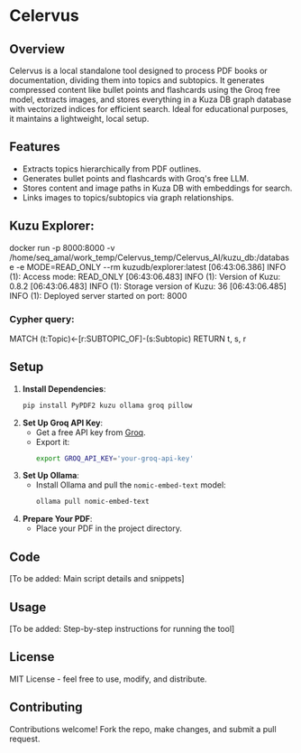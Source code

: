 # Celervus

## Overview
Celervus is a local standalone tool designed to process PDF books or documentation, dividing them into topics and subtopics. It generates compressed content like bullet points and flashcards using the Groq free model, extracts images, and stores everything in a Kuza DB graph database with vectorized indices for efficient search. Ideal for educational purposes, it maintains a lightweight, local setup.

## Features
- Extracts topics hierarchically from PDF outlines.
- Generates bullet points and flashcards with Groq's free LLM.
- Stores content and image paths in Kuza DB with embeddings for search.
- Links images to topics/subtopics via graph relationships.
## Kuzu Explorer:
docker run -p 8000:8000            -v /home/seq_amal/work_temp/Celervus_temp/Celervus_AI/kuzu_db:/database  -e MODE=READ_ONLY             --rm kuzudb/explorer:latest
[06:43:06.386] INFO (1): Access mode: READ_ONLY
[06:43:06.483] INFO (1): Version of Kuzu: 0.8.2
[06:43:06.483] INFO (1): Storage version of Kuzu: 36
[06:43:06.485] INFO (1): Deployed server started on port: 8000

### Cypher query:
   MATCH (t:Topic)<-[r:SUBTOPIC_OF]-(s:Subtopic)
   RETURN t, s, r
## Setup
1. **Install Dependencies**:
   ```bash
   pip install PyPDF2 kuzu ollama groq pillow    
   ```
2. **Set Up Groq API Key**:
   - Get a free API key from [Groq](https://console.groq.com/docs).
   - Export it:
     ```bash
     export GROQ_API_KEY='your-groq-api-key'
     ```
3. **Set Up Ollama**:
   - Install Ollama and pull the `nomic-embed-text` model:
     ```bash
     ollama pull nomic-embed-text
     ```
4. **Prepare Your PDF**:
   - Place your PDF in the project directory.

## Code
[To be added: Main script details and snippets]

## Usage
[To be added: Step-by-step instructions for running the tool]

## License
MIT License - feel free to use, modify, and distribute.

## Contributing
Contributions welcome! Fork the repo, make changes, and submit a pull request.
